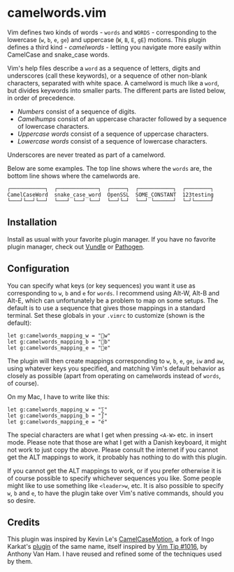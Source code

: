 camelwords.vim
==============

Vim defines two kinds of words - `words` and `WORDS` - corresponding to the
lowercase (`w`, `b`, `e`, `ge`) and uppercase (`W`, `B`, `E`, `gE`) motions.
This plugin defines a third kind - _camelwords_ - letting you navigate more
easily within CamelCase and snake\_case words.

Vim's help files describe a `word` as a sequence of letters, digits and
underscores (call these keywords), or a sequence of other non-blank
characters, separated with white space.  A camelword is much like a `word`,
but divides keywords into smaller parts.  The different parts are listed
below, in order of precedence.

* _Numbers_ consist of a sequence of digits.
* _Camelhumps_ consist of an uppercase character followed by a sequence of
  lowercase characters.
* _Uppercase words_ consist of a sequence of uppercase characters.
* _Lowercase words_ consist of a sequence of lowercase characters.

Underscores are never treated as part of a camelword.

Below are some examples. The top line shows where the `words` are, the bottom
line shows where the camelwords are.

    ┌───────────┐  ┌─────────────┐  ┌─────┐  ┌───────────┐  ┌────────┐
    CamelCaseWord  snake_case_word  OpenSSL  SOME_CONSTANT  123testing
    └───┘└──┘└──┘  └───┘ └──┘ └──┘  └──┘└─┘  └──┘ └──────┘  └─┘└─────┘

Installation
------------

Install as usual with your favorite plugin manager.  If you have no favorite
plugin manager, check out [Vundle](https://github.com/gmarik/Vundle.vim) or
[Pathogen](https://github.com/tpope/vim-pathogen).

Configuration
-------------

You can specify what keys (or key sequences) you want it use as corresponding
to `w`, `b` and `e` for `words`.  I recommend using Alt-W, Alt-B and Alt-E,
which can unfortunately be a problem to map on some setups.  The default is to
use a sequence that gives those mappings in a standard terminal.  Set these
globals in your `.vimrc` to customize (shown is the default):

    let g:camelwords_mapping_w = "w"
    let g:camelwords_mapping_b = "b"
    let g:camelwords_mapping_e = "e"

The plugin will then create mappings corresponding to `w`, `b`, `e`, `ge`,
`iw` and `aw`, using whatever keys you specified, and matching Vim's default
behavior as closely as possible (apart from operating on camelwords instead of
`words`, of course).

On my Mac, I have to write like this:

    let g:camelwords_mapping_w = "∑"
    let g:camelwords_mapping_b = "∫"
    let g:camelwords_mapping_e = "é"

The special characters are what I get when pressing `<A-W>` etc. in insert
mode.  Please note that those are what I get with a Danish keyboard, it might
not work to just copy the above. Please consult the internet if you cannot get
the ALT mappings to work, it probably has nothing to do with this plugin.

If you cannot get the ALT mappings to work, or if you prefer otherwise it is
of course possible to specify whichever sequences you like.  Some people might
like to use something like `<leader>w`, etc.  It is also possible to specify
`w`, `b` and `e`, to have the plugin take over Vim's native commands, should
you so desire.

Credits
-------

This plugin was inspired by Kevin Le's
[CamelCaseMotion](https://github.com/bkad/CamelCaseMotion),
a fork of Ingo Karkat's
[plugin](http://www.vim.org/scripts/script.php?script_id=1905)
of the same name, itself inspired by
[Vim Tip #1016](http://vim.wikia.com/wiki/Moving_through_camel_case_words),
by Anthony Van Ham.  I have reused and refined some of the techniques used by
them.
